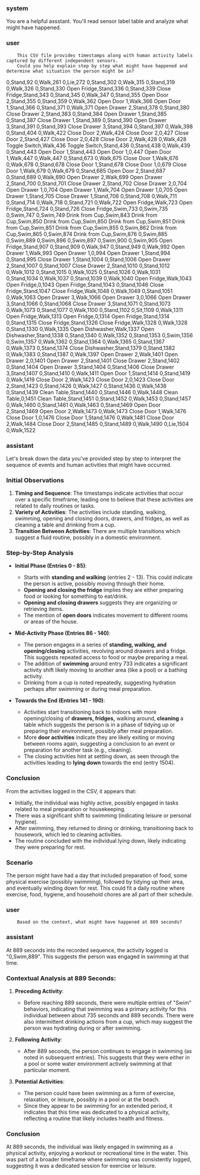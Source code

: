 ### system
You are a helpful assstant. You'll read sensor label table and analyze what might have happened.
### user

        This CSV file provides timestamps along with human activity labels captured by different independent sensors.
        Could you help explain step by step what might have happened and determine what situation the person might be in?
    
0,Stand,92
0,Walk,261
0,Lie,272
0,Stand,302
0,Walk,315
0,Stand,319
0,Walk,326
0,Stand,330
Open Fridge,Stand,336
0,Stand,339
Close Fridge,Stand,343
0,Stand,345
0,Walk,347
0,Stand,355
Open Door 2,Stand,355
0,Stand,359
0,Walk,362
Open Door 1,Walk,366
Open Door 1,Stand,366
0,Stand,371
0,Walk,371
Open Drawer 2,Stand,378
0,Stand,380
Close Drawer 2,Stand,383
0,Stand,384
Open Drawer 1,Stand,385
0,Stand,387
Close Drawer 1,Stand,389
0,Stand,390
Open Drawer 3,Stand,391
0,Stand,393
Close Drawer 3,Stand,394
0,Stand,397
0,Walk,398
0,Stand,404
0,Walk,422
Close Door 2,Walk,424
Close Door 2,0,427
Close Door 2,Stand,427
Close Door 2,0,428
Close Door 2,Walk,428
0,Walk,428
Toggle Switch,Walk,436
Toggle Switch,Stand,436
0,Stand,438
0,Walk,439
0,Stand,443
Open Door 1,Stand,443
Open Door 1,0,447
Open Door 1,Walk,447
0,Walk,447
0,Stand,673
0,Walk,675
Close Door 1,Walk,676
0,Walk,678
0,Stand,678
Close Door 1,Stand,678
Close Door 1,0,679
Close Door 1,Walk,679
0,Walk,679
0,Stand,685
Open Door 2,Stand,687
0,Stand,689
0,Walk,690
Open Drawer 2,Walk,699
Open Drawer 2,Stand,700
0,Stand,701
Close Drawer 2,Stand,702
Close Drawer 2,0,704
Open Drawer 1,0,704
Open Drawer 1,Walk,704
Open Drawer 1,0,705
Open Drawer 1,Stand,705
Close Drawer 1,Stand,706
0,Stand,708
0,Walk,711
0,Stand,714
0,Walk,718
0,Stand,721
0,Walk,722
Open Fridge,Walk,723
Open Fridge,Stand,724
0,Stand,726
Close Fridge,Swim,733
0,Swim,735
0,Swim,747
0,Swim,749
Drink from Cup,Swim,843
Drink from Cup,Swim,850
Drink from Cup,Swim,850
Drink from Cup,Swim,851
Drink from Cup,Swim,851
Drink from Cup,Swim,855
0,Swim,862
Drink from Cup,Swim,865
0,Swim,874
Drink from Cup,Swim,876
0,Swim,885
0,Swim,889
0,Swim,896
0,Swim,897
0,Swim,900
0,Swim,905
Open Fridge,Stand,907
0,Stand,909
0,Walk,947
0,Stand,949
0,Walk,992
Open Drawer 1,Walk,993
Open Drawer 1,0,994
Open Drawer 1,Stand,994
0,Stand,995
Close Drawer 1,Stand,1004
0,Stand,1006
Open Drawer 2,Stand,1007
0,Stand,1007
Close Drawer 2,Stand,1010
0,Stand,1012
0,Walk,1012
0,Stand,1015
0,Walk,1025
0,Stand,1026
0,Walk,1031
0,Stand,1034
0,Walk,1037
0,Stand,1039
0,Walk,1040
Open Fridge,Walk,1043
Open Fridge,0,1043
Open Fridge,Stand,1043
0,Stand,1046
Close Fridge,Stand,1047
Close Fridge,Walk,1048
0,Walk,1049
0,Stand,1051
0,Walk,1063
Open Drawer 3,Walk,1066
Open Drawer 3,0,1066
Open Drawer 3,Stand,1066
0,Stand,1068
Close Drawer 3,Stand,1071
0,Stand,1073
0,Walk,1073
0,Stand,1077
0,Walk,1100
0,Stand,1102
0,Sit,1109
0,Walk,1311
Open Fridge,Walk,1313
Open Fridge,0,1314
Open Fridge,Stand,1314
0,Stand,1315
Close Fridge,Stand,1326
Close Fridge,Walk,1328
0,Walk,1328
0,Stand,1330
0,Walk,1335
Open Dishwasher,Walk,1337
Open Dishwasher,Stand,1338
0,Stand,1340
0,Walk,1352
0,Stand,1353
0,Swim,1356
0,Swim,1357
0,Walk,1362
0,Stand,1364
0,Walk,1365
0,Stand,1367
0,Walk,1373
0,Stand,1374
Close Dishwasher,Stand,1379
0,Stand,1382
0,Walk,1383
0,Stand,1387
0,Walk,1397
Open Drawer 2,Walk,1401
Open Drawer 2,0,1401
Open Drawer 2,Stand,1401
Close Drawer 2,Stand,1402
0,Stand,1404
Open Drawer 3,Stand,1404
0,Stand,1406
Close Drawer 3,Stand,1407
0,Stand,1410
0,Walk,1411
Open Door 1,Stand,1414
0,Stand,1419
0,Walk,1419
Close Door 2,Walk,1423
Close Door 2,0,1423
Close Door 2,Stand,1423
0,Stand,1426
0,Walk,1427
0,Stand,1436
0,Walk,1438
0,Stand,1439
Clean Table,Stand,1440
0,Stand,1446
0,Walk,1448
Clean Table,0,1451
Clean Table,Stand,1451
0,Stand,1452
0,Walk,1453
0,Stand,1457
0,Walk,1460
0,Stand,1461
0,Walk,1463
0,Stand,1469
Open Door 2,Stand,1469
Open Door 2,Walk,1473
0,Walk,1473
Close Door 1,Walk,1476
Close Door 1,0,1476
Close Door 1,Stand,1476
0,Walk,1481
Close Door 2,Walk,1484
Close Door 2,Stand,1485
0,Stand,1489
0,Walk,1490
0,Lie,1504
0,Walk,1522

### assistant
Let's break down the data you've provided step by step to interpret the sequence of events and human activities that might have occurred.

### Initial Observations
1. **Timing and Sequence**: The timestamps indicate activities that occur over a specific timeframe, leading one to believe that these activities are related to daily routines or tasks.
2. **Variety of Activities**: The activities include standing, walking, swimming, opening and closing doors, drawers, and fridges, as well as cleaning a table and drinking from a cup.
3. **Transition Between Activities**: There are multiple transitions which suggest a fluid routine, possibly in a domestic environment.

### Step-by-Step Analysis

- **Initial Phase (Entries 0 - 85)**:
    - Starts with **standing and walking** (entries 2 - 13). This could indicate the person is active, possibly moving through their home.
    - **Opening and closing the fridge** implies they are either preparing food or looking for something to eat/drink.
    - **Opening and closing drawers** suggests they are organizing or retrieving items.
    - The mention of **open doors** indicates movement to different rooms or areas of the house.

- **Mid-Activity Phase (Entries 86 - 140)**:
    - The person engages in a series of **standing, walking, and opening/closing** activities, revolving around drawers and a fridge. This suggests repeated access to food or maybe preparing a meal.
    - The addition of **swimming** around entry 733 indicates a significant activity shift likely moving to another area (like a pool) or a bathing activity.
    - Drinking from a cup is noted repeatedly, suggesting hydration perhaps after swimming or during meal preparation.

- **Towards the End (Entries 141 - 190)**:
    - Activities start transitioning back to indoors with more opening/closing of **drawers, fridges,** walking around, **cleaning** a table which suggests the person is in a phase of tidying up or preparing their environment, possibly after meal preparation.
    - More **door activities** indicate they are likely exiting or moving between rooms again, suggesting a conclusion to an event or preparation for another task (e.g., cleaning).
    - The closing activities hint at settling down, as seen through the activities leading to **lying down** towards the end (entry 1504).

### Conclusion
From the activities logged in the CSV, it appears that:
- Initially, the individual was highly active, possibly engaged in tasks related to meal preparation or housekeeping.
- There was a significant shift to swimming (indicating leisure or personal hygiene).
- After swimming, they returned to dining or drinking, transitioning back to housework, which led to cleaning activities.
- The routine concluded with the individual lying down, likely indicating they were preparing for rest.

### Scenario
The person might have had a day that included preparation of food, some physical exercise (possibly swimming), followed by tidying up their area, and eventually winding down for rest. This could fit a daily routine where exercise, food, hygiene, and household chores are all part of their schedule.
### user

        Based on the context, what might have happened at 889 seconds?
    
### assistant
At 889 seconds into the recorded sequence, the activity logged is "0,Swim,889". This suggests the person was engaged in swimming at that time.

### Contextual Analysis at 889 Seconds:
1. **Preceding Activity**: 
   - Before reaching 889 seconds, there were multiple entries of "Swim" behaviors, indicating that swimming was a primary activity for this individual between about 735 seconds and 889 seconds. There were also intermittent drinking actions from a cup, which may suggest the person was hydrating during or after swimming.

2. **Following Activity**: 
   - After 889 seconds, the person continues to engage in swimming (as noted in subsequent entries). This suggests that they were either in a pool or some water environment actively swimming at that particular moment. 

3. **Potential Activities**:
   - The person could have been swimming as a form of exercise, relaxation, or leisure, possibly in a pool or at the beach. 
   - Since they appear to be swimming for an extended period, it indicates that this time was dedicated to a physical activity, reflecting a routine that likely includes health and fitness.

### Conclusion
At 889 seconds, the individual was likely engaged in swimming as a physical activity, enjoying a workout or recreational time in the water. This was part of a broader timeframe where swimming was consistently logged, suggesting it was a dedicated session for exercise or leisure.
